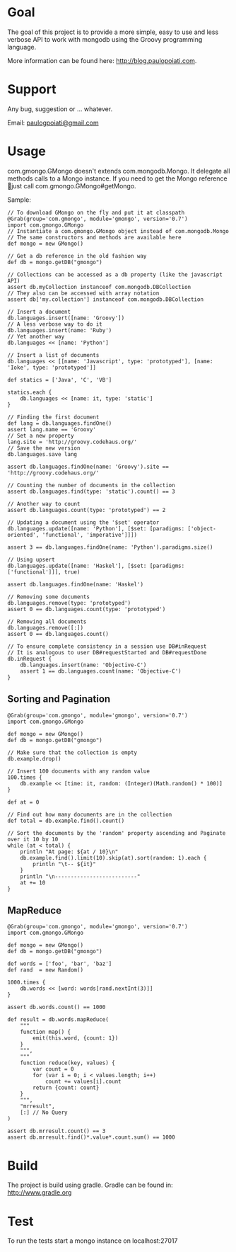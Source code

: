 # Goal

The goal of this project is to provide a more simple, easy to use and less verbose API to work with mongodb using the Groovy programming language.

More information can be found here: http://blog.paulopoiati.com.

# Support

Any bug, suggestion or ... whatever.

Email: paulogpoiati@gmail.com

# Usage

com.gmongo.GMongo doesn't extends com.mongodb.Mongo. It delegate all methods calls to a Mongo instance. If
you need to get the Mongo reference just call com.gmongo.GMongo#getMongo.

Sample:

    // To download GMongo on the fly and put it at classpath
    @Grab(group='com.gmongo', module='gmongo', version='0.7')
    import com.gmongo.GMongo
    // Instantiate a com.gmongo.GMongo object instead of com.mongodb.Mongo
    // The same constructors and methods are available here
    def mongo = new GMongo()
    
    // Get a db reference in the old fashion way
    def db = mongo.getDB("gmongo")

    // Collections can be accessed as a db property (like the javascript API)
    assert db.myCollection instanceof com.mongodb.DBCollection
    // They also can be accessed with array notation 
    assert db['my.collection'] instanceof com.mongodb.DBCollection

    // Insert a document
    db.languages.insert([name: 'Groovy'])
    // A less verbose way to do it
    db.languages.insert(name: 'Ruby')
    // Yet another way
    db.languages << [name: 'Python']

    // Insert a list of documents
    db.languages << [[name: 'Javascript', type: 'prototyped'], [name: 'Ioke', type: 'prototyped']]

    def statics = ['Java', 'C', 'VB']
    
    statics.each {
        db.languages << [name: it, type: 'static']
    }

    // Finding the first document
    def lang = db.languages.findOne()
    assert lang.name == 'Groovy'
    // Set a new property
    lang.site = 'http://groovy.codehaus.org/'
    // Save the new version
    db.languages.save lang

    assert db.languages.findOne(name: 'Groovy').site == 'http://groovy.codehaus.org/'

    // Counting the number of documents in the collection
    assert db.languages.find(type: 'static').count() == 3

    // Another way to count
    assert db.languages.count(type: 'prototyped') == 2
    
    // Updating a document using the '$set' operator
    db.languages.update([name: 'Python'], [$set: [paradigms: ['object-oriented', 'functional', 'imperative']]])
    
    assert 3 == db.languages.findOne(name: 'Python').paradigms.size()
    
    // Using upsert
    db.languages.update([name: 'Haskel'], [$set: [paradigms: ['functional']]], true)

    assert db.languages.findOne(name: 'Haskel')

    // Removing some documents
    db.languages.remove(type: 'prototyped')
    assert 0 == db.languages.count(type: 'prototyped')
    
    // Removing all documents
    db.languages.remove([:])
    assert 0 == db.languages.count()
    
    // To ensure complete consistency in a session use DB#inRequest
    // It is analogous to user DB#requestStarted and DB#requestDone
    db.inRequest {
        db.languages.insert(name: 'Objective-C')
        assert 1 == db.languages.count(name: 'Objective-C')
    }

## Sorting and Pagination
    @Grab(group='com.gmongo', module='gmongo', version='0.7')
    import com.gmongo.GMongo
    
    def mongo = new GMongo()
    def db = mongo.getDB("gmongo")
    
    // Make sure that the collection is empty
    db.example.drop()
    
    // Insert 100 documents with any random value
    100.times {
        db.example << [time: it, random: (Integer)(Math.random() * 100)]
    }
    
    def at = 0
    
    // Find out how many documents are in the collection
    def total = db.example.find().count()
    
    // Sort the documents by the 'random' property ascending and Paginate over it 10 by 10
    while (at < total) {
        println "At page: ${at / 10}\n"
        db.example.find().limit(10).skip(at).sort(random: 1).each {
            println "\t-- ${it}"
        }
        println "\n--------------------------"
        at += 10
    }
    
## MapReduce
    @Grab(group='com.gmongo', module='gmongo', version='0.7')
    import com.gmongo.GMongo

    def mongo = new GMongo()
    def db = mongo.getDB("gmongo")

    def words = ['foo', 'bar', 'baz']
    def rand  = new Random()		

    1000.times { 
        db.words << [word: words[rand.nextInt(3)]]
    }

    assert db.words.count() == 1000

    def result = db.words.mapReduce(
        """
        function map() {
            emit(this.word, {count: 1})
        }
        """,
        """
        function reduce(key, values) {
            var count = 0
            for (var i = 0; i < values.length; i++)
                count += values[i].count
            return {count: count}
        }
        """,
        "mrresult",
        [:] // No Query
    )

    assert db.mrresult.count() == 3
    assert db.mrresult.find()*.value*.count.sum() == 1000

# Build

The project is build using gradle. Gradle can be found in: http://www.gradle.org

# Test

To run the tests start a mongo instance on localhost:27017